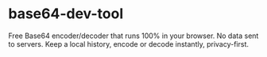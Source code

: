 # base64-dev-tool
Free Base64 encoder/decoder that runs 100% in your browser. No data sent to servers. Keep a local history, encode or decode instantly, privacy-first.
